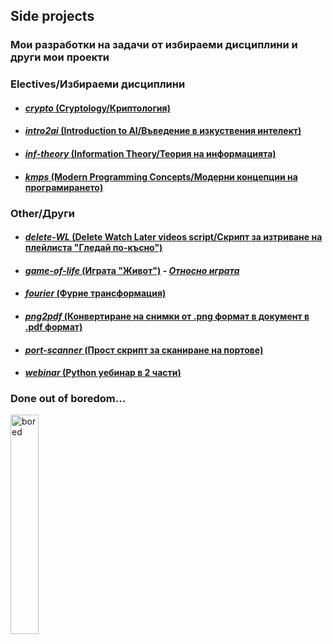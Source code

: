 ## **Side projects**
### **Мои разработки на задачи от избираеми дисциплини и други мои проекти** <br>
  ### **Electives/Избираеми дисциплини**
   * #### [_crypto_ (Cryptology/Криптология)](https://github.com/moussaka-crypto/side_projects/tree/master/electives/crypto)
   * #### [_intro2ai_ (Introduction to AI/Въведение в изкуствения интелект)](https://github.com/moussaka-crypto/side_projects/tree/master/electives/intro2ai)
   * #### [_inf-theory_ (Information Theory/Теория на информацията)](https://github.com/moussaka-crypto/side_projects/tree/master/electives/inf-theory)
   * #### [_kmps_ (Modern Programming Concepts/Модерни концепции на програмирането)](https://github.com/moussaka-crypto/side_projects/tree/master/electives/kmps)

  ### **Other/Други**
   * #### [_delete-WL_ (Delete Watch Later videos script/Скрипт за изтриване на плейлиста "Гледай по-късно")](https://github.com/moussaka-crypto/side_projects/tree/master/other/delete-WL)
   * #### [_game-of-life_ (Играта "Живот")](https://github.com/moussaka-crypto/side_projects/tree/master/other/game-of-life) - [_Относно играта_](https://bg.wikipedia.org/wiki/%D0%96%D0%B8%D0%B2%D0%BE%D1%82_(%D0%B8%D0%B3%D1%80%D0%B0))
   * #### [_fourier_ (Фурие трансформация)](https://github.com/moussaka-crypto/side_projects/tree/master/other/fourier)
   * #### [_png2pdf_ (Конвертиране на снимки от .png формат в документ в .pdf формат)](https://github.com/moussaka-crypto/side_projects/tree/master/other/png2pdf)
   * #### [_port-scanner_ (Прост скрипт за сканиране на портове)](https://github.com/moussaka-crypto/side_projects/tree/master/other/port-scanner)
   * #### [_webinar_ (Python уебинар в 2 части)](https://github.com/moussaka-crypto/side_projects/tree/master/other/webinar)

### Done out of boredom...
<img src="https://static.wikia.nocookie.net/shuumatsu-no-valkyrie/images/2/21/Thor%27s_Boredom.png/revision/latest?cb=20190608130052"
     alt="bored"
  width= 30%/>
